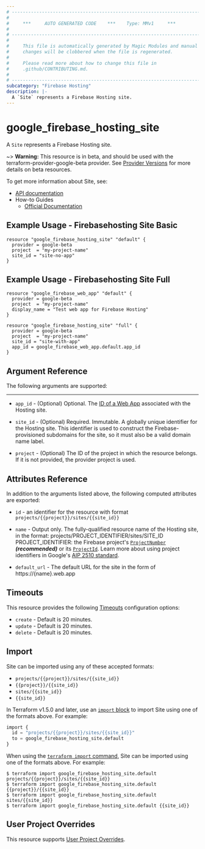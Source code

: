 ```yaml
---
# ----------------------------------------------------------------------------
#
#     ***     AUTO GENERATED CODE    ***    Type: MMv1     ***
#
# ----------------------------------------------------------------------------
#
#     This file is automatically generated by Magic Modules and manual
#     changes will be clobbered when the file is regenerated.
#
#     Please read more about how to change this file in
#     .github/CONTRIBUTING.md.
#
# ----------------------------------------------------------------------------
subcategory: "Firebase Hosting"
description: |-
  A `Site` represents a Firebase Hosting site.
---
```


# google_firebase_hosting_site

A `Site` represents a Firebase Hosting site.

~> **Warning:** This resource is in beta, and should be used with the terraform-provider-google-beta provider.
See [Provider Versions](https://terraform.io/docs/providers/google/guides/provider_versions.html) for more details on beta resources.

To get more information about Site, see:

* [API documentation](https://firebase.google.com/docs/reference/hosting/rest/v1beta1/projects.sites)
* How-to Guides
    * [Official Documentation](https://firebase.google.com/docs/hosting)

## Example Usage - Firebasehosting Site Basic


```hcl
resource "google_firebase_hosting_site" "default" {
  provider = google-beta
  project  = "my-project-name"
  site_id = "site-no-app"
}
```
## Example Usage - Firebasehosting Site Full


```hcl
resource "google_firebase_web_app" "default" {
  provider = google-beta
  project  = "my-project-name"
  display_name = "Test web app for Firebase Hosting"
}

resource "google_firebase_hosting_site" "full" {
  provider = google-beta
  project  = "my-project-name"
  site_id = "site-with-app"
  app_id = google_firebase_web_app.default.app_id
}
```

## Argument Reference

The following arguments are supported:



- - -


* `app_id` -
  (Optional)
  Optional. The [ID of a Web App](https://firebase.google.com/docs/reference/firebase-management/rest/v1beta1/projects.webApps#WebApp.FIELDS.app_id)
  associated with the Hosting site.

* `site_id` -
  (Optional)
  Required. Immutable. A globally unique identifier for the Hosting site. This identifier is
  used to construct the Firebase-provisioned subdomains for the site, so it must also be a valid
  domain name label.

* `project` - (Optional) The ID of the project in which the resource belongs.
    If it is not provided, the provider project is used.


## Attributes Reference

In addition to the arguments listed above, the following computed attributes are exported:

* `id` - an identifier for the resource with format `projects/{{project}}/sites/{{site_id}}`

* `name` -
  Output only. The fully-qualified resource name of the Hosting site, in
  the format: projects/PROJECT_IDENTIFIER/sites/SITE_ID PROJECT_IDENTIFIER: the
  Firebase project's
  [`ProjectNumber`](https://firebase.google.com/docs/reference/firebase-management/rest/v1beta1/projects#FirebaseProject.FIELDS.project_number) ***(recommended)*** or its
  [`ProjectId`](https://firebase.google.com/docs/reference/firebase-management/rest/v1beta1/projects#FirebaseProject.FIELDS.project_id).
  Learn more about using project identifiers in Google's
  [AIP 2510 standard](https://google.aip.dev/cloud/2510).

* `default_url` -
  The default URL for the site in the form of https://{name}.web.app


## Timeouts

This resource provides the following
[Timeouts](https://developer.hashicorp.com/terraform/plugin/sdkv2/resources/retries-and-customizable-timeouts) configuration options:

- `create` - Default is 20 minutes.
- `update` - Default is 20 minutes.
- `delete` - Default is 20 minutes.

## Import


Site can be imported using any of these accepted formats:

* `projects/{{project}}/sites/{{site_id}}`
* `{{project}}/{{site_id}}`
* `sites/{{site_id}}`
* `{{site_id}}`


In Terraform v1.5.0 and later, use an [`import` block](https://developer.hashicorp.com/terraform/language/import) to import Site using one of the formats above. For example:

```tf
import {
  id = "projects/{{project}}/sites/{{site_id}}"
  to = google_firebase_hosting_site.default
}
```

When using the [`terraform import` command](https://developer.hashicorp.com/terraform/cli/commands/import), Site can be imported using one of the formats above. For example:

```
$ terraform import google_firebase_hosting_site.default projects/{{project}}/sites/{{site_id}}
$ terraform import google_firebase_hosting_site.default {{project}}/{{site_id}}
$ terraform import google_firebase_hosting_site.default sites/{{site_id}}
$ terraform import google_firebase_hosting_site.default {{site_id}}
```

## User Project Overrides

This resource supports [User Project Overrides](https://registry.terraform.io/providers/hashicorp/google/latest/docs/guides/provider_reference#user_project_override).
